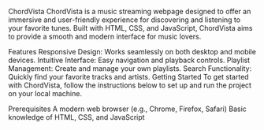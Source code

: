 ChordVista
ChordVista is a music streaming webpage designed to offer an immersive and user-friendly experience for discovering and listening to your favorite tunes. Built with HTML, CSS, and JavaScript, ChordVista aims to provide a smooth and modern interface for music lovers.

Features
Responsive Design: Works seamlessly on both desktop and mobile devices.
Intuitive Interface: Easy navigation and playback controls.
Playlist Management: Create and manage your own playlists.
Search Functionality: Quickly find your favorite tracks and artists.
Getting Started
To get started with ChordVista, follow the instructions below to set up and run the project on your local machine.

Prerequisites
A modern web browser (e.g., Chrome, Firefox, Safari)
Basic knowledge of HTML, CSS, and JavaScript
